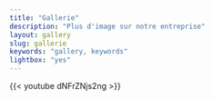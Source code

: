 ```yaml
---
title: "Gallerie"
description: "Plus d'image sur notre entreprise"
layout: gallery
slug: gallerie
keywords: "gallery, keywords"
lightbox: "yes"
---
```


{{< youtube dNFrZNjs2ng >}}